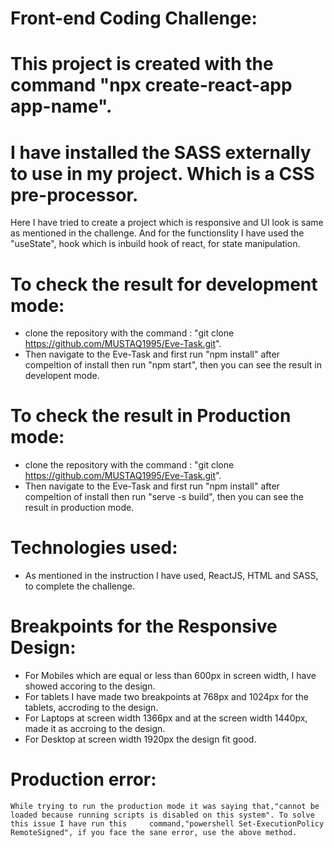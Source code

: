 # Front-end Coding Challenge:

# This project is created with the command "npx create-react-app app-name".

# I have installed the SASS externally to use in my project. Which is a CSS pre-processor.

  Here I have tried to create a  project which is responsive and UI look is same as mentioned in the challenge.
  And for the functionslity I have used the "useState", hook which is inbuild hook of react, for state manipulation.

# To check the result for development  mode:
  * clone the repository with the command : "git clone https://github.com/MUSTAQ1995/Eve-Task.git".
  * Then navigate to the Eve-Task  and first run "npm install" after compeltion of install then run "npm start", then you can see the result in developent mode.
  
# To check the result in Production mode:
  * clone the repository with the command : "git clone https://github.com/MUSTAQ1995/Eve-Task.git".
  * Then navigate to the Eve-Task  and first run "npm install" after compeltion of install then run "serve -s build", then you can see the result in production mode.

# Technologies used:
  * As mentioned in the instruction I have used, ReactJS, HTML and SASS, to complete the challenge.
  
# Breakpoints for the Responsive Design:
  * For Mobiles which are equal or less than 600px in screen width, I have showed accoring to the design.
  * For tablets I have made two breakpoints at 768px and 1024px for the tablets, accroding to the design.
  * For Laptops at screen width 1366px and at the screen width 1440px, made it as accroing to the design.
  * For Desktop at screen width 1920px the design fit good.

# Production error:
    While trying to run the production mode it was saying that,"cannot be loaded because running scripts is disabled on this system". To solve this issue I have run this     command,"powershell Set-ExecutionPolicy RemoteSigned", if you face the sane error, use the above method.
  
